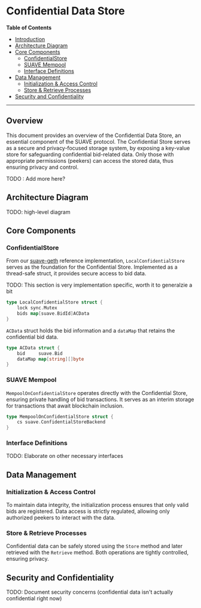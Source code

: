 # Confidential Data Store <!-- omit from toc -->

<div class="hideInDocs">

**Table of Contents**

<!-- TOC -->

- [Introduction](#introduction)
- [Architecture Diagram](#architecture-diagram)
- [Core Components](#core-components)
  - [ConfidentialStore](#confidentialstore)
  - [SUAVE Mempool](#suave-mempool)
  - [Interface Definitions](#interface-definitions)
- [Data Management](#data-management)
  - [Initialization \& Access Control](#initialization--access-control)
  - [Store \& Retrieve Processes](#store--retrieve-processes)
- [Security and Confidentiality](#security-and-confidentiality)

<!-- /TOC -->

---

</div>

## Overview

This document provides an overview of the Confidential Data Store, an essential component of the SUAVE protocol. The Confidential Store serves as a secure and privacy-focused storage system, by exposing a key-value store for safeguarding confidential bid-related data. Only those with appropriate permissions (peekers) can access the stored data, thus ensuring privacy and control.

TODO : Add more here?

## Architecture Diagram

TODO: high-level diagram

## Core Components

### ConfidentialStore

From our [suave-geth](https://github.com/flashbots/suave-geth/tree/main) reference implementation, `LocalConfidentialStore` serves as the foundation for the Confidential Store. Implemented as a thread-safe struct, it provides secure access to bid data.

TODO: This section is very implementation specific, worth it to generalzie a bit

```go
type LocalConfidentialStore struct {
	lock sync.Mutex
	bids map[suave.BidId]ACData
}
```

`ACData` struct holds the bid information and a `dataMap` that retains the confidential bid data.

```go
type ACData struct {
	bid     suave.Bid
	dataMap map[string][]byte
}
```

### SUAVE Mempool

`MempoolOnConfidentialStore` operates directly with the Confidential Store, ensuring private handling of bid transactions. It serves as an interim storage for transactions that await blockchain inclusion.

```go
type MempoolOnConfidentialStore struct {
	cs suave.ConfidentialStoreBackend
}
```

### Interface Definitions

TODO: Elaborate on other necessary interfaces

## Data Management

### Initialization & Access Control

To maintain data integrity, the initialization process ensures that only valid bids are registered. Data access is strictly regulated, allowing only authorized peekers to interact with the data.

### Store & Retrieve Processes

Confidential data can be safely stored using the `Store` method and later retrieved with the `Retrieve` method. Both operations are tightly controlled, ensuring privacy.

## Security and Confidentiality

TODO: Document security concerns (confidential data isn't actually confidential right now)
